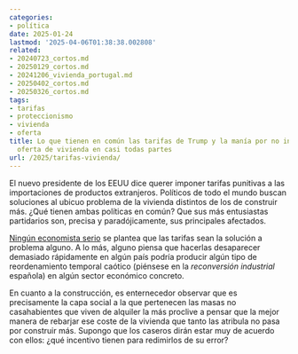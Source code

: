 ```yaml
---
categories:
- política
date: 2025-01-24
lastmod: '2025-04-06T01:38:38.002808'
related:
- 20240723_cortos.md
- 20250129_cortos.md
- 20241206_vivienda_portugal.md
- 20250402_cortos.md
- 20250326_cortos.md
tags:
- tarifas
- proteccionismo
- vivienda
- oferta
title: Lo que tienen en común las tarifas de Trump y la manía por no incrementar la
  oferta de vivienda en casi todas partes
url: /2025/tarifas-vivienda/
---
```


El nuevo presidente de los EEUU dice querer imponer tarifas punitivas a las importaciones de productos extranjeros. Políticos de todo el mundo buscan soluciones al ubicuo problema de la vivienda distintos de los de construir más. ¿Qué tienen ambas políticas en común? Que sus más entusiastas partidarios son, precisa y paradójicamente, sus principales afectados.

[Ningún economista serio](https://www.kentclarkcenter.org/surveys/tariffs-technology-and-growth/) se plantea que las tarifas sean la solución a problema alguno. A lo más, alguno piensa que hacerlas desaparecer demasiado rápidamente en algún país podría producir algún tipo de reordenamiento temporal caótico (piénsese en la _reconversión industrial_ española) en algún sector económico concreto.

En cuanto a la construcción, es enternecedor observar que es precisamente la capa social a la que pertenecen las masas no casahabientes que viven de alquiler la más proclive a pensar que la mejor manera de rebarjar ese coste de la vivienda que tanto las atribula no pasa por construir más. Supongo que los caseros dirán estar muy de acuerdo con ellos: ¿qué incentivo tienen para redimirlos de su error?